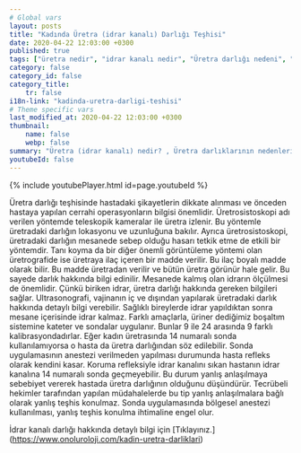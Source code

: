 ```yaml
---
# Global vars
layout: posts
title: "Kadında Üretra (idrar kanalı) Darlığı Teşhisi"
date: 2020-04-22 12:03:00 +0300
published: true
tags: ["üretra nedir", "idrar kanalı nedir", "Üretra darlığı nedeni", "Üretra darlığı belirti", "Üretra darlığı teşhisi", "Üretra darlığı tedavisi" , "kadında üretra darlığı" , "üretra darlığı nedeni", "üretra darlığı ameliyatı" , "üretra darlığı çözüm", "kadında dilatasyon", "üretra darlığı açık ameliyat", "üretra darlığı kapalı ameliyat", "idrar kanalı darlığı", "idrar kanalı darlığı ameliyatı", "kadında idrar kanalı darlığı"]
category: false
category_id: false
category_title:
    tr: false
i18n-link: "kadinda-uretra-darligi-teshisi"
# Theme specific vars
last_modified_at: 2020-04-22 12:03:00 +0300
thumbnail:
    name: false
    webp: false
summary: "Üretra (idrar kanalı) nedir? , Üretra darlıklarının nedenleri, şikayetleri, teşhisi ve tedavisi hakkında detaylı bilgiler makale ve videolar ile sunuluyor. Üretral rekonstrüksiyonun kadın üretroplasti ameliyatı nasıl yapılır?"
youtubeId: false
---
```

{% include youtubePlayer.html id=page.youtubeId %}




Üretra darlığı teşhisinde hastadaki şikayetlerin dikkate alınması ve önceden hastaya yapılan cerrahi operasyonların bilgisi önemlidir. Üretrosistoskopi adı verilen yöntemde teleskopik kameralar ile üretra izlenir. Bu yöntemle üretradaki darlığın lokasyonu ve uzunluğuna bakılır. Ayrıca üretrosistoskopi, üretradaki darlığın mesanede sebep olduğu hasarı tetkik etme de etkili bir yöntemdir. Tanı koyma da bir diğer önemli görüntüleme yöntemi olan üretrografide ise üretraya ilaç içeren bir madde verilir. Bu ilaç boyalı madde olarak bilir. Bu madde üretradan verilir ve bütün üretra görünür hale gelir. Bu sayede darlık hakkında bilgi edinilir. Mesanede kalmış olan idrarın ölçülmesi de önemlidir. Çünkü biriken idrar, üretra darlığı hakkında gereken bilgileri sağlar. Ultrasonografi, vajinanın iç ve dışından yapılarak üretradaki darlık hakkında detaylı bilgi verebilir. Sağlıklı bireylerde idrar yapıldıktan sonra mesane içerisinde idrar kalmaz. Farklı amaçlarla, üriner dediğimiz boşaltım sistemine kateter ve sondalar uygulanır. Bunlar 9 ile 24 arasında 9 farklı kalibrasyondadırlar. Eğer kadın üretrasında 14 numaralı sonda kullanılamıyorsa o hasta da üretra darlığından söz edilebilir. Sonda uygulamasının anestezi verilmeden yapılması durumunda hasta refleks olarak kendini kasar. Koruma refleksiyle idrar kanalını sıkan hastanın idrar kanalına 14 numaralı sonda geçmeyebilir. Bu durum yanlış anlaşılmaya sebebiyet vererek hastada üretra darlığının olduğunu düşündürür. Tecrübeli hekimler tarafından yapılan müdahalelerde bu tip yanlış anlaşılmalara bağlı olarak yanlış teşhis konulmaz. Sonda uygulamasında bölgesel anestezi kullanılması, yanlış teşhis konulma ihtimaline engel olur.


İdrar kanalı darlığı hakkında detaylı bilgi için [Tıklayınız.] (https://www.onoluroloji.com/kadin-uretra-darliklari)

